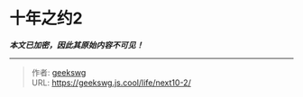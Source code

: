 # 十年之约2

_**本文已加密，因此其原始内容不可见！**_

---

> 作者: [geekswg](https://github.com/geekswg)  
> URL: https://geekswg.js.cool/life/next10-2/  

